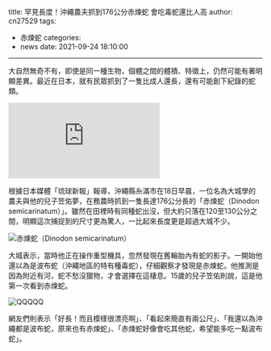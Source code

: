 title: 罕見長度！沖繩農夫抓到176公分赤煉蛇 會吃毒蛇還比人高
author: cn27529
tags:
  - 赤煉蛇
categories:
  - news
date: 2021-09-24 18:10:00
---
大自然無奇不有，即使是同一種生物，個體之間的體積、特徵上，仍然可能有著明顯差異。最近在日本，就有民眾抓到了一隻比成人還長，還有可能創下紀錄的蛇類。

![赤煉蛇（Dinodon semicarinatum）](https://pgw.udn.com.tw/gw/photo.php?u=https://uc.udn.com.tw/photo/2021/09/24/0/13997133.jpg&x=0&y=0&sw=0&sh=0&sl=W&fw=800&exp=3600&w=930&nt=1)

根據日本媒體「琉球新報」報導，沖繩縣糸滿市在18日早晨，一位名為大城學的農夫與他的兒子笠佑夢，在務農時抓到一隻長達176公分長的「赤煉蛇（Dinodon semicarinatum）」。雖然在田裡時有同種蛇出沒，但大約只落在120至130公分之間，明顯這次捕捉到的尺寸更為驚人，一比起來長度更是超過大城不少。

![赤煉蛇（Dinodon semicarinatum）](https://7.blog.xuite.net/7/1/f/8/16271319/blog_595630/txt/10911052/0.jpg)

大城表示，當時他正在操作重型機具，忽然發現在舊輪胎內有蛇的影子。一開始他還以為是波布蛇（沖繩地區的特有種毒蛇），仔細觀察才發現是赤煉蛇。他推測是因為附近有河，蛇不愁沒獵物，才會選擇在這棲息。15歲的兒子笠佑則說，這是他第一次看到赤煉蛇。

![QQQQQ](https://i.ytimg.com/vi/ftLyTfwUv2E/hqdefault.jpg)

網友們則表示「好長！而且模樣很漂亮啊」、「看起來簡直有兩公尺」、「我還以為沖繩都是波布蛇，原來也有赤煉蛇」、「赤煉蛇好像會吃其他蛇，希望能多吃一點波布蛇」。